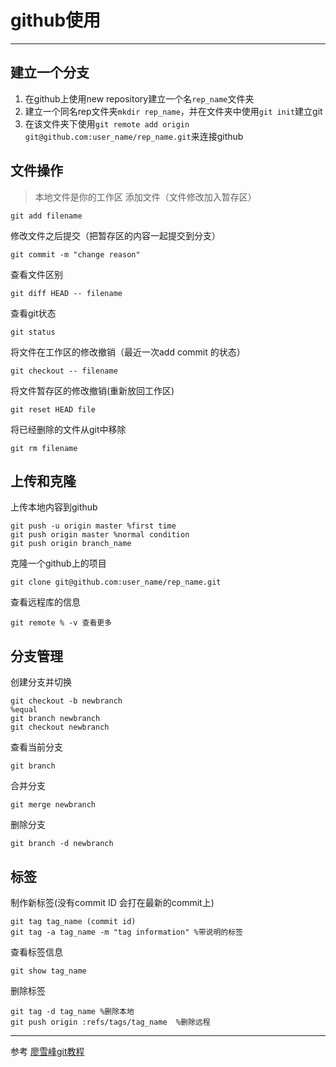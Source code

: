 # github使用
---
## 建立一个分支
1. 在github上使用new repository建立一个名`rep_name`文件夹
2. 建立一个同名rep文件夹`mkdir rep_name`，并在文件夹中使用`git init`建立git
3. 在该文件夹下使用`git remote add origin git@github.com:user_name/rep_name.git`来连接github

## 文件操作
>本地文件是你的工作区
添加文件（文件修改加入暂存区）

    git add filename

修改文件之后提交（把暂存区的内容一起提交到分支）

    git commit -m "change reason"

查看文件区别

    git diff HEAD -- filename

查看git状态

    git status

将文件在工作区的修改撤销（最近一次add commit 的状态）

    git checkout -- filename

将文件暂存区的修改撤销(重新放回工作区)

    git reset HEAD file

将已经删除的文件从git中移除

    git rm filename

## 上传和克隆

上传本地内容到github

    git push -u origin master %first time
    git push origin master %normal condition
    git push origin branch_name

克隆一个github上的项目

    git clone git@github.com:user_name/rep_name.git

查看远程库的信息

    git remote % -v 查看更多


## 分支管理

创建分支并切换

    git checkout -b newbranch
    %equal
    git branch newbranch
    git checkout newbranch

查看当前分支

    git branch

合并分支

    git merge newbranch

删除分支

    git branch -d newbranch

## 标签

制作新标签(没有commit ID 会打在最新的commit上)

    git tag tag_name (commit id)
    git tag -a tag_name -m "tag information" %带说明的标签

查看标签信息

    git show tag_name

删除标签

    git tag -d tag_name %删除本地
    git push origin :refs/tags/tag_name  %删除远程

 


---
参考 [廖雪峰git教程](https://www.liaoxuefeng.com/wiki/0013739516305929606dd18361248578c67b8067c8c017b000)